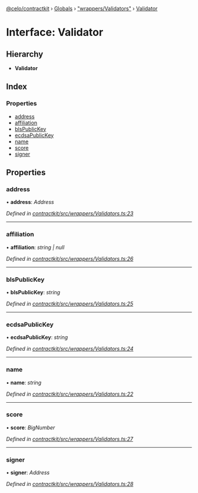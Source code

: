 [@celo/contractkit](../README.md) › [Globals](../globals.md) › ["wrappers/Validators"](../modules/_wrappers_validators_.md) › [Validator](_wrappers_validators_.validator.md)

# Interface: Validator

## Hierarchy

* **Validator**

## Index

### Properties

* [address](_wrappers_validators_.validator.md#address)
* [affiliation](_wrappers_validators_.validator.md#affiliation)
* [blsPublicKey](_wrappers_validators_.validator.md#blspublickey)
* [ecdsaPublicKey](_wrappers_validators_.validator.md#ecdsapublickey)
* [name](_wrappers_validators_.validator.md#name)
* [score](_wrappers_validators_.validator.md#score)
* [signer](_wrappers_validators_.validator.md#signer)

## Properties

###  address

• **address**: *Address*

*Defined in [contractkit/src/wrappers/Validators.ts:23](https://github.com/celo-org/celo-monorepo/blob/master/packages/sdk/contractkit/src/wrappers/Validators.ts#L23)*

___

###  affiliation

• **affiliation**: *string | null*

*Defined in [contractkit/src/wrappers/Validators.ts:26](https://github.com/celo-org/celo-monorepo/blob/master/packages/sdk/contractkit/src/wrappers/Validators.ts#L26)*

___

###  blsPublicKey

• **blsPublicKey**: *string*

*Defined in [contractkit/src/wrappers/Validators.ts:25](https://github.com/celo-org/celo-monorepo/blob/master/packages/sdk/contractkit/src/wrappers/Validators.ts#L25)*

___

###  ecdsaPublicKey

• **ecdsaPublicKey**: *string*

*Defined in [contractkit/src/wrappers/Validators.ts:24](https://github.com/celo-org/celo-monorepo/blob/master/packages/sdk/contractkit/src/wrappers/Validators.ts#L24)*

___

###  name

• **name**: *string*

*Defined in [contractkit/src/wrappers/Validators.ts:22](https://github.com/celo-org/celo-monorepo/blob/master/packages/sdk/contractkit/src/wrappers/Validators.ts#L22)*

___

###  score

• **score**: *BigNumber*

*Defined in [contractkit/src/wrappers/Validators.ts:27](https://github.com/celo-org/celo-monorepo/blob/master/packages/sdk/contractkit/src/wrappers/Validators.ts#L27)*

___

###  signer

• **signer**: *Address*

*Defined in [contractkit/src/wrappers/Validators.ts:28](https://github.com/celo-org/celo-monorepo/blob/master/packages/sdk/contractkit/src/wrappers/Validators.ts#L28)*
